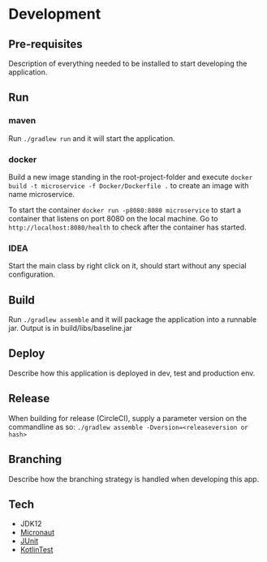 # Development

## Pre-requisites
Description of everything needed to be installed to start developing the application.

## Run
### maven
Run `./gradlew run` and it will start the application.

### docker 
Build a new image standing in the root-project-folder and execute `docker build -t microservice -f Docker/Dockerfile .` 
to create an image with name microservice.

To start the container `docker run -p8080:8080 microservice` to start a container that listens on port 8080 on
the local machine. Go to `http://localhost:8080/health` to check after the container has started. 

### IDEA
Start the main class by right click on it, should start without any special configuration.

## Build
Run `./gradlew assemble` and it will package the application into a runnable jar. Output is in build/libs/baseline.jar

## Deploy
Describe how this application is deployed in dev, test and production env.

## Release
When building for release (CircleCI), supply a parameter version on the commandline as so: `./gradlew assemble -Dversion=<releaseversion or hash>`

## Branching
Describe how the branching strategy is handled when developing this app.

## Tech

* JDK12
* [Micronaut](https://micronaut.io)
* [JUnit](https://junit.org/junit5/)
* [KotlinTest](https://github.com/kotlintest/kotlintest)

